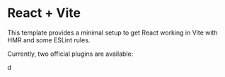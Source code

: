 # React + Vite

This template provides a minimal setup to get React working in Vite with HMR and some ESLint rules.

Currently, two official plugins are available:

d